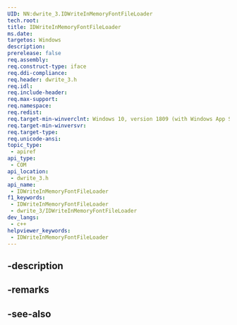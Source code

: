 ```yaml
---
UID: NN:dwrite_3.IDWriteInMemoryFontFileLoader
tech.root: 
title: IDWriteInMemoryFontFileLoader
ms.date: 
targetos: Windows
description: 
prerelease: false
req.assembly: 
req.construct-type: iface
req.ddi-compliance: 
req.header: dwrite_3.h
req.idl: 
req.include-header: 
req.max-support: 
req.namespace: 
req.redist: 
req.target-min-winverclnt: Windows 10, version 1809 (with Windows App SDK 0.5 or later)
req.target-min-winversvr: 
req.target-type: 
req.unicode-ansi: 
topic_type:
 - apiref
api_type:
 - COM
api_location:
 - dwrite_3.h
api_name:
 - IDWriteInMemoryFontFileLoader
f1_keywords:
 - IDWriteInMemoryFontFileLoader
 - dwrite_3/IDWriteInMemoryFontFileLoader
dev_langs:
 - c++
helpviewer_keywords:
 - IDWriteInMemoryFontFileLoader
---
```


## -description

## -remarks

## -see-also

